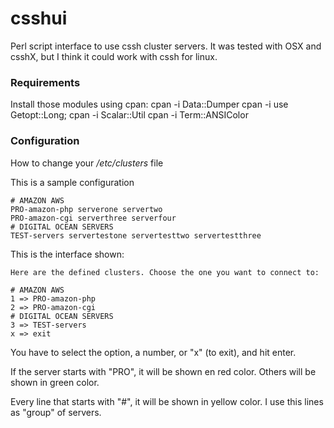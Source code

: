 # csshui

  
Perl script interface to use cssh cluster servers. It was tested with OSX and csshX, but I think it could work with cssh for linux.  

### Requirements

Install those modules using cpan:
cpan -i Data::Dumper
cpan -i use Getopt::Long;
cpan -i Scalar::Util
cpan -i Term::ANSIColor

### Configuration
How to change your */etc/clusters* file  
  
This is a sample configuration  
  

    # AMAZON AWS  
    PRO-amazon-php serverone servertwo  
    PRO-amazon-cgi serverthree serverfour  
    # DIGITAL OCEAN SERVERS  
    TEST-servers servertestone servertesttwo servertestthree  

  
This is the interface shown:  
  
    Here are the defined clusters. Choose the one you want to connect to:  
    
    # AMAZON AWS  
    1 => PRO-amazon-php  
    2 => PRO-amazon-cgi  
    # DIGITAL OCEAN SERVERS  
    3 => TEST-servers  
    x => exit  

  
You have to select the option, a number, or "x" (to exit), and hit enter.  
  
If the server starts with "PRO", it will be shown en red color. Others will be shown in green color.  
  
Every line that starts with "#", it will be shown in yellow color. I use this lines as "group" of servers.